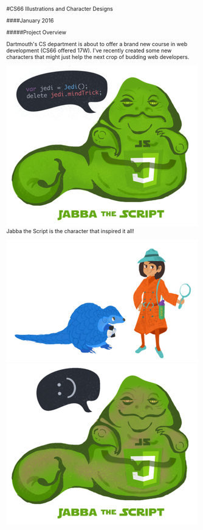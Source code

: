 #CS66 Illustrations and Character Designs

####January 2016

#####Project Overview

Dartmouth's CS department is about to offer a brand new course in web development (CS66 offered 17W). I've recently created some new characters that might just help the next crop of budding web developers.

![jabbascript jabba the script](/img/jabba_with_text.png)
Jabba the Script is the character that inspired it all!

![HTML CSS Web Inspector DOM Document Object Model](/img/dynamicduo.png)
![jabbascript jabba the script](/img/jabb.gif)
